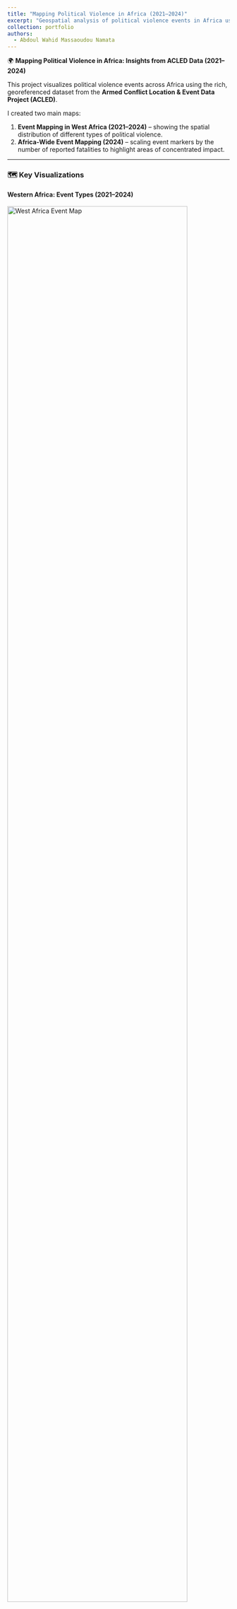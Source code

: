 ```yaml
---
title: "Mapping Political Violence in Africa (2021–2024)"
excerpt: "Geospatial analysis of political violence events in Africa using ACLED data, with emphasis on event types and fatalities across regions.<br/><img src='https://aw0007.github.io/images/acled_figure/Western_Africa_Events_Map.png'>"
collection: portfolio
authors:
  - Abdoul Wahid Massaoudou Namata
---
```


🌍 **Mapping Political Violence in Africa: Insights from ACLED Data (2021–2024)**

This project visualizes political violence events across Africa using the rich, georeferenced dataset from the **Armed Conflict Location & Event Data Project (ACLED)**.

I created two main maps:
1. **Event Mapping in West Africa (2021–2024)** – showing the spatial distribution of different types of political violence.
2. **Africa-Wide Event Mapping (2024)** – scaling event markers by the number of reported fatalities to highlight areas of concentrated impact.

---

### 🗺️ Key Visualizations

#### Western Africa: Event Types (2021–2024)
<img src='https://aw0007.github.io/images/acled_figure/Western_Africa_Events_Map.png' style='width:90%;' alt='West Africa Event Map' />



#### Africa (2024): Event Types Scaled by Fatalities
<img src='https://aw0007.github.io/images/acled_figure/event_types_africa_fatalities_scale_2024.png' style='width:90%;' alt='Africa Event Map Scaled by Fatalities' />

---

### 📌 What These Maps Show

- **Types of Events**: Battles, explosions/remote violence, protests, riots, strategic developments, and violence against civilians.
- **Fatalities Scale**: Bubble size reflects the number of fatalities (e.g., 10, 50, 100, 200+).
- **Conflict Hotspots**: The Sahel region, northeastern Nigeria, Ethiopia, and Sudan emerge as major areas of concern.

---

### 🧰 Tools Used

- `Python`
- Libraries: `GeoPandas`, `Matplotlib`, `Pandas`

---

### 🔍 Why It Matters

Understanding the **geographic spread and intensity of political violence** is crucial for:
- Policy makers
- Humanitarian organizations
- Conflict researchers

These visualizations provide a data-driven foundation for risk analysis, peacebuilding efforts, and strategic decision-making.

---

### 💬 Let’s Connect

Have feedback or want to collaborate?  
Let’s explore how visual analytics like this can support smarter conflict monitoring and policy solutions.

---

### 📊 Tags

`#DataVisualization`, `#ConflictAnalysis`, `#Africa`, `#PoliticalViolence`, `#ACLED`, `#Geopolitics`, `#Python`, `#Mapping`, `#PolicyResearch`
